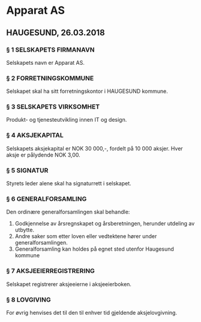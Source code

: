 <!--
Apparat company repository (c) by Håkon Nilsen, et.al.

Apparat company repository is licensed under a
Creative Commons Attribution 4.0 International License.

You should have received a copy of the license along with this
work. If not, see <http://creativecommons.org/licenses/by/4.0/>.
-->
# Apparat AS

## HAUGESUND, 26.03.2018

### § 1 SELSKAPETS FIRMANAVN

Selskapets navn er Apparat AS.

### § 2 FORRETNINGSKOMMUNE

Selskapet skal ha sitt forretningskontor i HAUGESUND kommune.

### § 3 SELSKAPETS VIRKSOMHET

Produkt- og tjenesteutvikling innen IT og design.

### § 4 AKSJEKAPITAL

Selskapets aksjekapital er NOK 30 000,-, fordelt på 10 000 aksjer. Hver aksje er pålydende
NOK 3,00.

### § 5 SIGNATUR

Styrets leder alene skal ha signaturrett i selskapet.

### § 6 GENERALFORSAMLING

Den ordinære generalforsamlingen skal behandle:
1. Godkjennelse av årsregnskapet og årsberetningen, herunder utdeling av utbytte.
2. Andre saker som etter loven eller vedtektene hører under generalforsamlingen.
3. Generalforsamling kan holdes på egnet sted utenfor Haugesund kommune

### § 7 AKSJEEIERREGISTRERING

Selskapet registrerer aksjeeierne i aksjeeierboken.

### § 8 LOVGIVING

For øvrig henvises det til den til enhver tid gjeldende aksjelovgivning.
